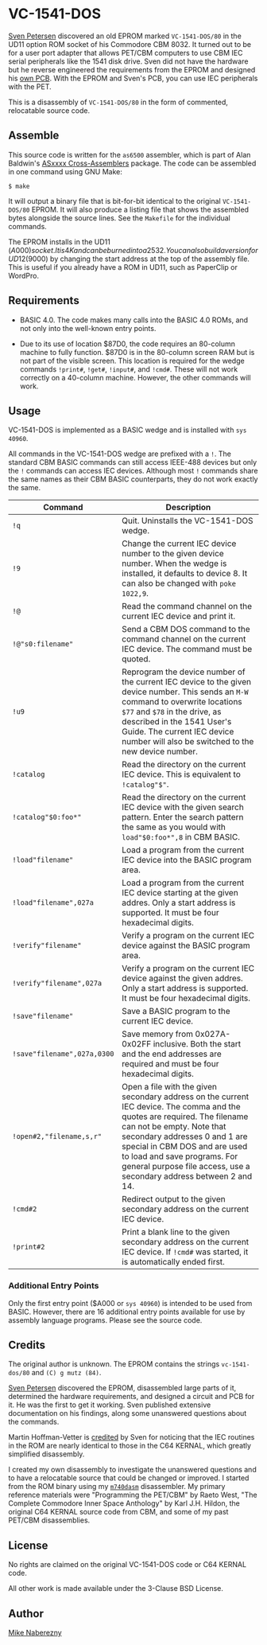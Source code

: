 # VC-1541-DOS

[Sven Petersen](https://github.com/svenpetersen1965/PET_CBM_1541_Adapter) discovered an old EPROM marked `VC-1541-DOS/80` in the UD11 option ROM socket of his Commodore CBM 8032.  It turned out to be for a user port adapter that allows PET/CBM computers to use CBM IEC serial peripherals like the 1541 disk drive.  Sven did not have the hardware but he reverse engineered the requirements from the EPROM and designed his [own PCB](https://github.com/svenpetersen1965/PET_CBM_1541_Adapter).  With the EPROM and Sven's PCB, you can use IEC peripherals with the PET.

This is a disassembly of `VC-1541-DOS/80` in the form of commented, relocatable source code.

## Assemble

This source code is written for the `as6500` assembler, which is part of Alan Baldwin's [ASxxxx Cross-Assemblers](https://shop-pdp.net/ashtml/asxxxx.php) package.  The code can be assembled in one command using GNU Make:

```text
$ make
```

It will output a binary file that is bit-for-bit identical to the original `VC-1541-DOS/80` EPROM.  It will also produce a listing file that shows the assembled bytes alongside the source lines.  See the `Makefile` for the individual commands.  

The EPROM installs in the UD11 ($A000) socket.  It is 4K and can be burned into a 2532.  You can also build a version for UD12 ($9000) by changing the start address at the top of the assembly file.  This is useful if you already have a ROM in UD11, such as PaperClip or WordPro.

## Requirements

- BASIC 4.0.  The code makes many calls into the BASIC 4.0 ROMs, and not only into the well-known entry points.

- Due to its use of location $87D0, the code requires an 80-column machine to fully function.  $87D0 is in the 80-column screen RAM but is not part of the visible screen.  This location is required for the wedge commands `!print#`, `!get#`, `!input#`, and `!cmd#`.  These will not work correctly on a 40-column machine.  However, the other commands will work.

## Usage

VC-1541-DOS is implemented as a BASIC wedge and is installed with ``sys 40960``.  

All commands in the VC-1541-DOS wedge are prefixed with a `!`.  The standard CBM BASIC commands can still access IEEE-488 devices but only the `!` commands can access IEC devices.  Although most `!` commands share the same names as their CBM BASIC counterparts, they do not work exactly the same.  

| Command | Description |
| - | - |
| `!q` | Quit.  Uninstalls the VC-1541-DOS wedge. |
| `!9` | Change the current IEC device number to the given device number.  When the wedge is installed, it defaults to device 8.  It can also be changed with `poke 1022,9`. |
| `!@` | Read the command channel on the current IEC device and print it. |
| `!@"s0:filename"` | Send a CBM DOS command to the command channel on the current IEC device.  The command must be quoted. |
| `!u9` | Reprogram the device number of the current IEC device to the given device number.  This sends an `M-W` command to overwrite locations `$77` and `$78` in the drive, as described in the 1541 User's Guide. The current IEC device number will also be switched to the new device number. |
| `!catalog` | Read the directory on the current IEC device.  This is equivalent to `!catalog"$"`. |
| `!catalog"$0:foo*"` | Read the directory on the current IEC device with the given search pattern.  Enter the search pattern the same as you would with `load"$0:foo*",8` in CBM BASIC. |
| `!load"filename"` | Load a program from the current IEC device into the BASIC program area. |
|  `!load"filename",027a` | Load a program from the current IEC device starting at the given addres.  Only a start address is supported.  It must be four hexadecimal digits. | |
| `!verify"filename"` | Verify a program on the current IEC device against the BASIC program area. |
| `!verify"filename",027a` | Verify a program on the current IEC device against the given addres.  Only a start address is supported.  It must be four hexadecimal digits. |
| `!save"filename"` | Save a BASIC program to the current IEC device. |
| `!save"filename",027a,0300` |  Save memory from 0x027A-0x02FF inclusive.  Both the start and the end addresses are required and must be four hexadecimal digits. |
| `!open#2,"filename,s,r"` | Open a file with the given secondary address on the current IEC device.  The comma and the quotes are required.  The filename can not be empty.  Note that secondary addresses 0 and 1 are special in CBM DOS and are used to load and save programs.  For general purpose file access, use a secondary address between 2 and 14. |
| `!cmd#2` | Redirect output to the given secondary address on the current IEC device. |
| `!print#2` | Print a blank line to the given secondary address on the current IEC device.  If `!cmd#` was started, it is automatically ended first. |

### Additional Entry Points

Only the first entry point ($A000 or `sys 40960`) is intended to be used from BASIC.  However, there are 16 additional entry points available for use by assembly language programs.  Please see the source code.

## Credits

The original author is unknown.  The EPROM contains the strings `vc-1541-dos/80` and `(C) g mutz (84)`.

[Sven Petersen](https://github.com/svenpetersen1965/PET_CBM_1541_Adapter) discovered the EPROM, disassembled large parts of it, determined the hardware requirements, and designed a circuit and PCB for it.  He was the first to get it working.  Sven published extensive documentation on his findings, along some unanswered questions about the commands.

Martin Hoffman-Vetter is [credited](https://www.forum64.de/index.php?thread/106364-1541er-interface-f%C3%BCr-cbm8032-mystery-eprom/&postID=1742166#post1742166) by Sven for noticing that the IEC routines in the ROM are nearly identical to those in the C64 KERNAL, which greatly simplified disassembly.

I created my own disassembly to investigate the unanswered questions and to have a relocatable source that could be changed or improved.  I started from the ROM binary using my [`m740dasm`](https://github.com/mnaberez/m740dasm) disassembler.  My primary reference materials were "Programming the PET/CBM" by Raeto West, "The Complete Commodore Inner Space Anthology" by Karl J.H. Hildon, the original C64 KERNAL source code from CBM, and some of my past PET/CBM disassemblies.

## License

No rights are claimed on the original VC-1541-DOS code or C64 KERNAL code.  

All other work is made available under the 3-Clause BSD License.

## Author

[Mike Naberezny](https://github.com/mnaberez)
